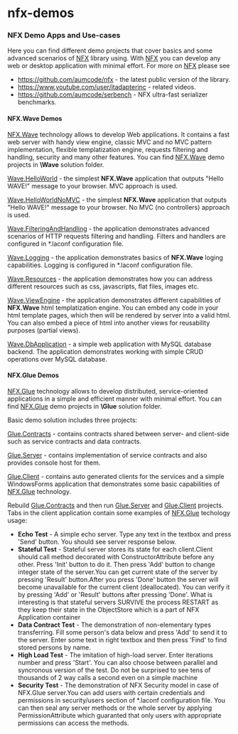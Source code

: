 # nfx-demos

<h3>NFX Demo Apps and Use-cases</h3>

Here you can find different demo projects that cover basics and some advanced scenarios of <a href="https://github.com/aumcode/nfx">NFX</a> library using. With <a href="https://github.com/aumcode/nfx">NFX</a> you can develop any web or desktop application with minimal effort. For more on <a href="https://github.com/aumcode/nfx">NFX</a> please see
<br/>
<ul>
<li><a href="https://github.com/aumcode/nfx">https://github.com/aumcode/nfx</a> - the latest public version of the library.</li>
<li><a href="https://www.youtube.com/channel/UCDNMtzPd0lCXgfeMZvTeN8Q">https://www.youtube.com/user/itadapterinc</a> - related videos.</li>
<li><a href="https://github.com/aumcode/serbench">https://github.com/aumcode/serbench</a> - NFX ultra-fast serializer benchmarks.</li>
</ul>

<h4>
NFX.Wave Demos
</h4>

<a href="https://github.com/aumcode/nfx/tree/master/Source/NFX.Wave">NFX.Wave</a> technology allows to develop Web applications. It contains a fast web server with handy view engine, classic MVC and no MVC pattern implementation, flexible templatization engine, requests filtering and handling, security and many other features. You can find <a href="https://github.com/aumcode/nfx/tree/master/Source/NFX.Wave">NFX.Wave</a> demo projects in <b>\Wave</b> solution folder.

<a href="https://github.com/aumcode/nfx-demos/tree/master/Wave/Wave.HelloWorld">Wave.HelloWorld</a> - the simplest <b>NFX.Wave</b> application that outputs "Hello WAVE!" message to your browser. MVC approach is used.

<a href="https://github.com/aumcode/nfx-demos/tree/master/Wave/Wave.HelloWorldNoMVC">Wave.HelloWorldNoMVC</a> - the simplest <b>NFX.Wave</b> application that outputs "Hello WAVE!" message to your browser. No MVC (no controllers) approach is used.

<a href="https://github.com/aumcode/nfx-demos/tree/master/Wave/Wave.FilteringAndHandling">Wave.FilteringAndHandling</a> - the application demonstrates advanced scenarios of HTTP requests filtering and handling. Filters and handlers are configured in *.laconf configuration file.

<a href="https://github.com/aumcode/nfx-demos/tree/master/Wave/Wave.Logging">Wave.Logging</a> - the application demonstrates basics of <b>NFX.Wave</b> loging capabilities. Logging is configured in *.laconf configuration file.

<a href="https://github.com/aumcode/nfx-demos/tree/master/Wave/Wave.Resources">Wave.Resources</a> - the application demonstrates how you can address different resources such as css, javascripts, flat files, images etc.

<a href="https://github.com/aumcode/nfx-demos/tree/master/Wave/Wave.ViewEngine">Wave.ViewEngine</a> - the application demonstrates different capabilities of <b>NFX.Wave</b> html templatization engine. You can embed any code in your html template pages, which then will be rendered by server into a valid html. You can also embed a piece of html into another views for reusability purposes (partial views).

<a href="https://github.com/aumcode/nfx-demos/tree/master/Wave/Wave.DbApplication">Wave.DbApplication</a> - a simple web application with MySQL database backend. The application demonstrates working with simple CRUD operations over MySQL database.

<h4>
NFX.Glue Demos
</h4>

<a href="https://github.com/aumcode/nfx/tree/master/Source/NFX/Glue">NFX.Glue</a> technology allows to develop distributed, service-oriented applications in a simple and efficient manner with minimal effort. You can find <a href="https://github.com/aumcode/nfx/tree/master/Source/NFX/Glue">NFX.Glue</a> demo projects in <b>\Glue</b> solution folder.

Basic demo solution includes three projects:

<a href="https://github.com/aumcode/nfx-demos/tree/master/Glue/Glue.Contracts">Glue.Contracts</a> - contains contracts shared between server- and client-side such as service contracts and data contracts.

<a href="https://github.com/aumcode/nfx-demos/tree/master/Glue/Glue.Server">Glue.Server</a> - contains implementation of service contracts and also provides console host for them.

<a href="https://github.com/aumcode/nfx-demos/tree/master/Glue/Glue.Client">Glue.Client</a> - contains auto generated clients for the services and a simple WindowsForms application that demonstrates some basic capabilities of <a href="https://github.com/aumcode/nfx/tree/master/Source/NFX/Glue">NFX.Glue</a> technology.

Rebuild <a href="https://github.com/aumcode/nfx-demos/tree/master/Glue/Glue.Contracts">Glue.Contracts</a> and then run <a href="https://github.com/aumcode/nfx-demos/tree/master/Glue/Glue.Server">Glue.Server</a> and <a href="https://github.com/aumcode/nfx-demos/tree/master/Glue/Glue.Client">Glue.Client</a> projects.
Tabs in the client application contain some examples of <a href="https://github.com/aumcode/nfx/tree/master/Source/NFX/Glue">NFX.Glue</a> techology usage:

<ul>
<li>
<b>Echo Test</b> - A simple echo server. Type any text in the textbox and press 'Send' button. You should see server response below.
</li>
<li>
<b>Stateful Test</b> - Stateful server stores its state for each client.Client should call method decorated with ConstructorAttribute before any other. Press 'Init' button to do it. Then press 'Add' button to change integer state of the server.You can get current state of the server by pressing 'Result' button.After you press 'Done' button the server will become unavailable for the current client (deallocated). You can verify it by pressing 'Add' or 'Result' buttons after pressing 'Done'. What is interesting is that stateful servers SURVIVE the process RESTART as they keep their state in the ObjectStore which is a part of NFX Application container
</li>
<li>
<b>Data Contract Test</b> - The demonstration of non-elementary types transferring. Fill some person's data below and press 'Add' to send it to the server. Enter some text in right textbox and then press 'Find' to find stored persons by name.
</li>
<li>
<b>High Load Test</b> - The imitation of high-load server. Enter iterations number and press 'Start'. You can also choose between parallel and syncronous version of the test. Do not be surprised to see tens of thousands of 2 way calls a second even on a simple machine
</li>
<li>
<b>Security Test</b> - The demonstration of NFX Security model in case of NFX.Glue server.You can add users with certain credentials and permissions in security/users section of *.laconf configuration file. You can then seal any server methods or the whole server by applying PermissionAttribute which guaranted that only users with appropriate permissions can access the methods.
</li>
</ul>
